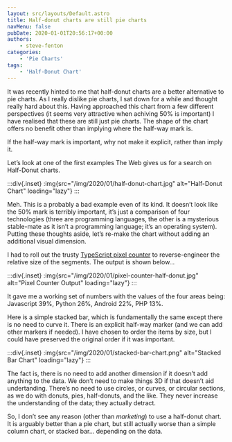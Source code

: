 ```yaml
---
layout: src/layouts/Default.astro
title: Half-donut charts are still pie charts
navMenu: false
pubDate: 2020-01-01T20:56:17+00:00
authors:
    - steve-fenton
categories:
    - 'Pie Charts'
tags:
    - 'Half-Donut Chart'
---
```


It was recently hinted to me that half-donut charts are a better alternative to pie charts. As I really dislike pie charts, I sat down for a while and thought really hard about this. Having approached this chart from a few different perspectives (it seems very attractive when achiving 50% is important) I have realised that these are still just pie charts. The shape of the chart offers no benefit other than implying where the half-way mark is.

If the half-way mark is important, why not make it explicit, rather than imply it.

Let’s look at one of the first examples The Web gives us for a search on Half-Donut charts.

:::div{.inset}
:img{src="/img/2020/01/half-donut-chart.jpg" alt="Half-Donut Chart" loading="lazy"}
:::

Meh. This is a probably a bad example even of its kind. It doesn’t look like the 50% mark is terribly important, it’s just a comparison of four technologies (three are programming languages, the other is a mysterious stable-mate as it isn’t a programming language; it’s an operating system). Putting these thoughts aside, let’s re-make the chart without adding an additional visual dimension.

I had to roll out the trusty [TypeScript pixel counter](/blog/2018/01/typescript-pixel-counter/) to reverse-engineer the relative size of the segments. The output is shown below…

:::div{.inset}
:img{src="/img/2020/01/pixel-counter-half-donut.jpg" alt="Pixel Counter Output" loading="lazy"}
:::

It gave me a working set of numbers with the values of the four areas being: Javascript 39%, Python 26%, Android 22%, PHP 13%.

Here is a simple stacked bar, which is fundamentally the same except there is no need to curve it. There is an explicit half-way marker (and we can add other markers if needed). I have chosen to order the items by size, but I could have preserved the original order if it was important.

:::div{.inset}
:img{src="/img/2020/01/stacked-bar-chart.png" alt="Stacked Bar Chart" loading="lazy"}
:::

The fact is, there is no need to add another dimension if it doesn’t add anything to the data. We don’t need to make things 3D if that doesn’t aid undertanding. There’s no need to use circles, or curves, or circular sections, as we do with donuts, pies, half-donuts, and the like. They never increase the understanding of the data; they actually detract.

So, I don’t see any reason (other than *marketing*) to use a half-donut chart. It is arguably better than a pie chart, but still actually worse than a simple column chart, or stacked bar… depending on the data.